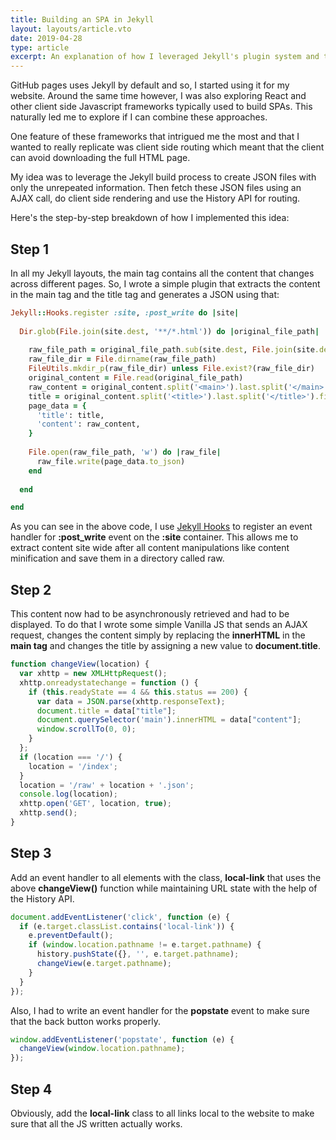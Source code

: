 ```yaml
---
title: Building an SPA in Jekyll
layout: layouts/article.vto
date: 2019-04-28
type: article
excerpt: An explanation of how I leveraged Jekyll's plugin system and the History API to build an SPA.
---
```

GitHub pages uses Jekyll by default and so, I started using it for my website. Around the same time however, I was also exploring React and other client side Javascript frameworks typically used to build SPAs. This naturally led me to explore if I can combine these approaches.

One feature of these frameworks that intrigued me the most and that I wanted to really replicate was client side routing which meant that the client can avoid downloading the full HTML page.

My idea was to leverage the Jekyll build process to create JSON files with only the unrepeated information. Then fetch these JSON files using an AJAX call, do client side rendering and use the History API for routing.

Here's the step-by-step breakdown of how I implemented this idea:

## Step 1

In all my Jekyll layouts, the main tag contains all the content that changes across different pages. So, I wrote a simple plugin that extracts the content in the main tag and the title tag and generates a JSON using that:

```ruby
Jekyll::Hooks.register :site, :post_write do |site|
  
  Dir.glob(File.join(site.dest, '**/*.html')) do |original_file_path|
    
    raw_file_path = original_file_path.sub(site.dest, File.join(site.dest, 'raw')).sub('.html', '.json')
    raw_file_dir = File.dirname(raw_file_path)
    FileUtils.mkdir_p(raw_file_dir) unless File.exist?(raw_file_dir)
    original_content = File.read(original_file_path)
    raw_content = original_content.split('<main>').last.split('</main>').first
    title = original_content.split('<title>').last.split('</title>').first
    page_data = {
      'title': title,
      'content': raw_content,
    }
    
    File.open(raw_file_path, 'w') do |raw_file|
      raw_file.write(page_data.to_json)
    end
  
  end

end
```

As you can see in the above code, I use [Jekyll Hooks](https://jekyllrb.com/docs/plugins/hooks/) to register an event handler for **:post_write** event on the **:site** container. This allows me to extract content site wide after all content manipulations like content minification and save them in a directory called raw.

## Step 2

This content now had to be asynchronously retrieved and had to be displayed. To do that I wrote some simple Vanilla JS that sends an AJAX request, changes the content simply by replacing the **innerHTML** in the **main tag** and changes the title by assigning a new value to **document.title**.

```js
function changeView(location) {
  var xhttp = new XMLHttpRequest();
  xhttp.onreadystatechange = function () {
    if (this.readyState == 4 && this.status == 200) {
      var data = JSON.parse(xhttp.responseText);
      document.title = data["title"];
      document.querySelector('main').innerHTML = data["content"];
      window.scrollTo(0, 0);
    }
  };
  if (location === '/') {
    location = '/index';
  }
  location = '/raw' + location + '.json';
  console.log(location);
  xhttp.open('GET', location, true);
  xhttp.send();
}
```

## Step 3

Add an event handler to all elements with the class, **local-link** that uses the above **changeView()** function while maintaining URL state with the help of the History API.

```js
document.addEventListener('click', function (e) {
  if (e.target.classList.contains('local-link')) {
    e.preventDefault();
    if (window.location.pathname != e.target.pathname) {
      history.pushState({}, '', e.target.pathname);
      changeView(e.target.pathname);
    }
  }
});
```

Also, I had to write an event handler for the **popstate** event to make sure that the back button works properly.

```js
window.addEventListener('popstate', function (e) {
  changeView(window.location.pathname);
});
```

## Step 4

Obviously, add the **local-link** class to all links local to the website to make sure that all the JS written actually works.